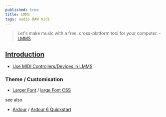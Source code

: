 ```yaml
---
published: true
title: LMMS
tags: audio DAW midi
---
```

> Let's make music with a free, cross-platform tool for your computer. - [LMMS](https://lmms.io/)

## [Introduction](https://www.youtube.com/watch?v=hqexTrQZuYw)
- [Use MIDI Controllers/Devices in LMMS](https://www.youtube.com/watch?v=qSGvcyRzDRo)

### Theme / Customisation
- [Larger Font](https://lmms.io/forum/viewtopic.php?t=1305&start=10#p73477) / [large Font CSS](https://github.com/musikBear/lmms/blob/master/mB_largeFontCSS.zip)

see also
- [Ardour](https://ardour.org/) / [Ardour 6 Quickstart](https://www.youtube.com/watch?v=bfTAKv4htDE)